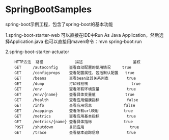 # SpringBootSamples
spring-boot示例工程，包含了spring-boot的基本功能

1.spring-boot-starter-web
可以直接在IDE中Run As Java Application，然后选择Application.java
也可以直接用maven命令：mvn spring-boot:run

2.spring-boot-starter-actuator

		HTTP方法	路径				描述						鉴权
		GET		/autoconfig		查看自动配置的使用情况		true
		GET		/configprops	查看配置属性，包括默认配置	true
		GET		/beans			查看bean及其关系列表		true
		GET		/dump			打印线程栈					true
		GET		/env			查看所有环境变量			true
		GET		/env/{name}		查看具体变量值				true
		GET		/health			查看应用健康指标			false
		GET		/info			查看应用信息				false
		GET		/mappings		查看所有url映射			true
		GET		/metrics		查看应用基本指标			true
		GET		/metrics/{name}	查看具体指标				true
		POST	/shutdown		关闭应用					true
		GET		/trace			查看基本追踪信息			true